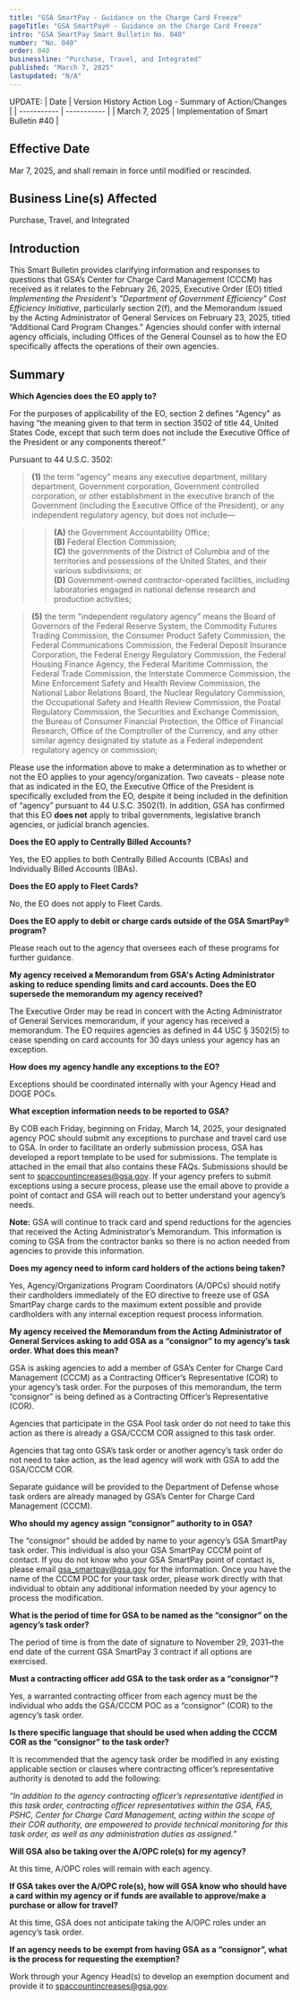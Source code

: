 ```yaml
---
title: "GSA SmartPay - Guidance on the Charge Card Freeze"
pageTitle: "GSA SmartPay® - Guidance on the Charge Card Freeze"
intro: "GSA SmartPay Smart Bulletin No. 040"
number: "No. 040"
order: 040
businessline: "Purchase, Travel, and Integrated"
published: "March 7, 2025"
lastupdated: "N/A"
---
```


UPDATE:
| Date | Version History Action Log - Summary of Action/Changes |
| ----------- | ----------- |
| March 7, 2025 | Implementation of Smart Bulletin #40 |

## Effective Date

Mar 7, 2025, and shall remain in force until modified or rescinded.

## Business Line(s) Affected

Purchase, Travel, and Integrated

## Introduction

This Smart Bulletin provides clarifying information and responses to questions that GSA’s Center for Charge Card Management (CCCM) has received as it relates to the February 26, 2025, Executive Order (EO) titled *Implementing the President's "Department of Government Efficiency" Cost Efficiency Initiative*, particularly section 2(f), and the Memorandum issued by the Acting Administrator of General Services on February 23, 2025, titled “Additional Card Program Changes.” Agencies should confer with internal agency officials, including Offices of the General Counsel as to how the EO specifically affects the operations of their own agencies.

## Summary

**Which Agencies does the EO apply to?**

For the purposes of applicability of the EO, section 2 defines  "Agency" as having “the meaning given to that term in section 3502 of title 44, United States Code, except that such term does not include the Executive Office of the President or any components thereof.”


Pursuant to 44 U.S.C. 3502:

>**(1)** the term “agency” means any executive department, military department, Government corporation, Government controlled corporation, or other establishment in the executive branch of the Government (including the Executive Office of the President), or any independent regulatory agency, but does not include—

>>**(A)** the Government Accountability Office; <br>
>>**(B)** Federal Election Commission; <br>
>>**(C)** the governments of the District of Columbia and of the territories and possessions of the United States, and their various subdivisions; or <br>
>>**(D)** Government-owned contractor-operated facilities, including laboratories engaged in national defense research and production activities; <br>

>**(5)** the term "independent regulatory agency” means the Board of Governors of the Federal Reserve System, the Commodity Futures Trading Commission, the Consumer Product Safety Commission, the Federal Communications Commission, the Federal Deposit Insurance Corporation, the Federal Energy Regulatory Commission, the Federal Housing Finance Agency, the Federal Maritime Commission, the Federal Trade Commission, the Interstate Commerce Commission, the Mine Enforcement Safety and Health Review Commission, the National Labor Relations Board, the Nuclear Regulatory Commission, the Occupational Safety and Health Review Commission, the Postal Regulatory Commission, the Securities and Exchange Commission, the Bureau of Consumer Financial Protection, the Office of Financial Research, Office of the Comptroller of the Currency, and any other similar agency designated by statute as a Federal independent regulatory agency or commission;

Please use the information above to make a determination as to whether or not the EO applies to your agency/organization. Two caveats - please note that as indicated in the EO, the Executive Office of the President is specifically excluded from the EO, despite it being included in the definition of “agency” pursuant to 44 U.S.C. 3502(1). In addition, GSA has confirmed that this EO **does not** apply to tribal governments, legislative branch agencies, or judicial branch agencies.

**Does the EO apply to Centrally Billed Accounts?**

Yes, the EO applies to both Centrally Billed Accounts (CBAs) and Individually Billed Accounts (IBAs).


**Does the EO apply to Fleet Cards?**

No, the EO does not apply to Fleet Cards.


**Does the EO apply to debit or charge cards outside of the GSA SmartPay® program?**

Please reach out to the agency that oversees each of these programs for further guidance.


**My agency received a Memorandum from GSA's Acting Administrator asking to reduce spending limits and card accounts. Does the EO supersede the memorandum my agency received?**

The Executive Order may be read in concert with the Acting Administrator of General Services memorandum, if your agency has received a memorandum. The EO requires agencies as defined in 44 USC § 3502(5) to cease spending on card accounts for 30 days unless your agency has an exception.


**How does my agency handle any exceptions to the EO?**

Exceptions should be coordinated internally with your Agency Head and DOGE POCs.


**What exception information needs to be reported to GSA?**

By COB each Friday, beginning on Friday, March 14, 2025, your designated agency POC should submit any exceptions to purchase and travel card use to GSA. In order to facilitate an orderly submission process, GSA has developed a report template to be used for submissions. The template is attached in the email that also contains these FAQs. Submissions should be sent to [spaccountincreases@gsa.gov](mailto:spaccountincreases@gsa.gov). If your agency prefers to submit exceptions using a secure process, please use the email above to provide a point of contact and GSA will reach out to better understand your agency’s needs.


**Note:** GSA will continue to track card and spend reductions for the agencies that received the Acting Administrator’s Memorandum. This information is coming to GSA from the contractor banks so there is no action needed from agencies to provide this information.


**Does my agency need to inform card holders of the actions being taken?**

Yes, Agency/Organizations Program Coordinators (A/OPCs) should notify their cardholders immediately of the EO directive to freeze use of GSA SmartPay charge cards to the maximum extent possible and provide cardholders with any internal exception request process information.


**My agency received the Memorandum from the Acting Administrator of General Services asking to add GSA as a “consignor” to my agency’s task order. What does this mean?**

GSA is asking agencies to add a member of GSA’s Center for Charge Card Management (CCCM) as a Contracting Officer’s Representative (COR) to your agency’s task order. For the purposes of this memorandum, the term “consignor” is being defined as a Contracting Officer’s Representative (COR).


Agencies that participate in the GSA Pool task order do not need to take this action as there is already a GSA/CCCM COR assigned to this task order.


Agencies that tag onto GSA’s task order or another agency’s task order do not need to take action, as the lead agency will work with GSA to add the GSA/CCCM COR.


Separate guidance will be provided to the Department of Defense whose task orders are already managed by GSA’s Center for Charge Card Management (CCCM).


**Who should my agency assign “consignor” authority to in GSA?**

The “consignor” should be added by name to your agency’s GSA SmartPay task order. This individual is also your GSA SmartPay CCCM point of contact. If you do not know who your GSA SmartPay point of contact is, please email [gsa_smartpay@gsa.gov](mailto:gsa_smartpay@gsa.gov) for the information. Once you have the name of the CCCM POC for your task order, please work directly with that individual to obtain any additional information needed by your agency to process the modification.


**What is the period of time for GSA to be named as the “consignor” on the agency’s task order?**

The period of time is from the date of signature to  November 29, 2031–the end date of the current GSA SmartPay 3 contract if all options are exercised.


**Must a contracting officer add GSA to the task order as a “consignor”?**

Yes, a warranted contracting officer from each agency must be the individual who adds the GSA/CCCM POC as a “consignor” (COR) to the agency’s task order.


**Is there specific language that should be used when adding the CCCM COR as the “consignor” to the task order?**

It is recommended that the agency task order be modified in any existing applicable section or clauses where contracting officer’s representative authority is denoted to add the following:


*“In addition to the agency contracting officer’s representative identified in this task order, contracting officer representatives within the GSA, FAS, PSHC, Center for Charge Card Management, acting within the scope of their COR authority, are empowered to provide technical monitoring for this task order, as well as any administration duties as assigned.”*

**Will GSA also be taking over the A/OPC role(s) for my agency?**

At this time, A/OPC roles will remain with each agency.


**If GSA takes over the A/OPC role(s), how will GSA know who should have a card within my agency or if funds are available to approve/make a purchase or allow for travel?**

At this time, GSA does not anticipate taking the A/OPC roles under an agency’s task order.


**If an agency needs to be exempt from having GSA as a “consignor”, what is the process for requesting the exemption?**

Work through your Agency Head(s) to develop an exemption document and provide it to [spaccountincreases@gsa.gov](mailto:spaccountincreases@gsa.gov).
